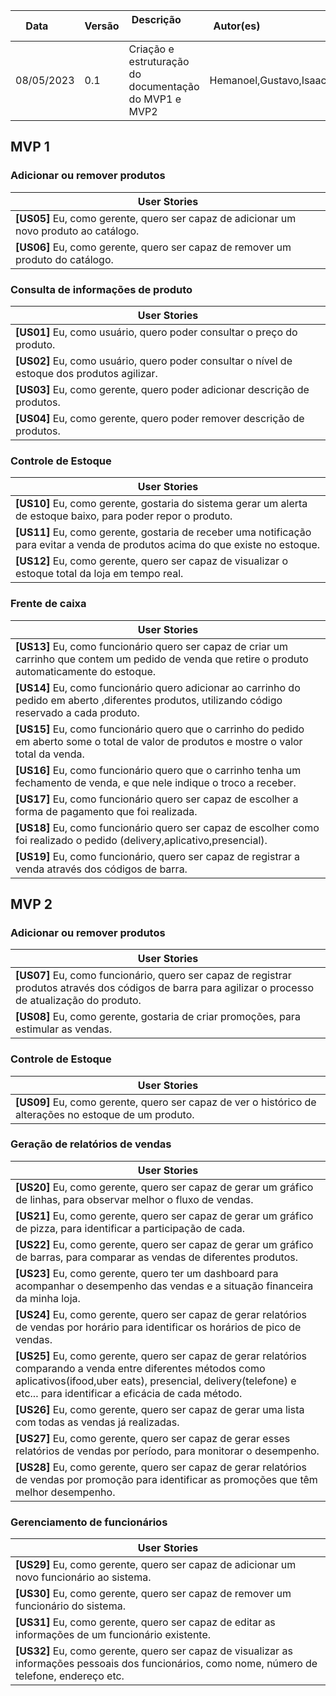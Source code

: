 | Data       | Versão | Descrição            | Autor(es)                                                   |
| ---------- | ------ | -------------------- | ------------------------------------------------------------ |
|08/05/2023 | 0.1 | Criação e estruturação do documentação do MVP1 e MVP2 | Hemanoel,Gustavo,Isaac,Milena,Daniela |

## MVP 1

### Adicionar ou remover produtos
| User Stories |
|---------|
|<b>[US05]</b> Eu, como gerente, quero ser capaz de adicionar um novo produto ao catálogo.|
|<b>[US06]</b> Eu, como gerente, quero ser capaz de remover um produto do catálogo.|

### Consulta de informações  de produto
| User Stories |
| -------------- |
|<b>[US01]</b> Eu, como usuário, quero poder consultar o preço do produto.|
|<b>[US02]</b> Eu, como usuário, quero poder consultar o nível de estoque dos produtos agilizar.|
|<b>[US03]</b> Eu, como gerente, quero poder adicionar descrição de produtos.|
|<b>[US04]</b> Eu, como gerente, quero poder remover descrição de produtos.|

### Controle de Estoque
| User Stories |
|---------|
|<b>[US10]</b> Eu, como gerente, gostaria do sistema gerar um alerta de estoque baixo, para poder repor o produto.|
|<b>[US11]</b> Eu, como gerente, gostaria de receber uma notificação para evitar a venda de produtos acima do que existe no estoque.|
|<b>[US12]</b> Eu, como gerente, quero ser capaz de visualizar o estoque total da loja em tempo real.|

### Frente de caixa
| User Stories |
|---------|
|<b>[US13]</b> Eu, como funcionário quero ser capaz de criar um carrinho que contem um pedido de venda que retire o produto automaticamente do estoque.|
|<b>[US14]</b> Eu, como funcionário quero adicionar ao carrinho  do pedido em aberto ,diferentes produtos, utilizando código reservado a cada produto.|
|<b>[US15]</b> Eu, como funcionário quero que o carrinho do pedido em aberto some o total de valor de  produtos e mostre o valor total da venda.|
|<b>[US16]</b> Eu, como funcionário quero que o carrinho tenha um fechamento de venda, e que nele indique o troco a receber.|
|<b>[US17]</b> Eu, como funcionário quero ser capaz de escolher a forma de pagamento que foi realizada.|
|<b>[US18]</b> Eu, como funcionário quero ser capaz de escolher como foi realizado o pedido (delivery,aplicativo,presencial).|
|<b>[US19]</b> Eu, como funcionário, quero ser capaz de registrar a venda através dos códigos de barra.|



## MVP 2


### Adicionar ou remover produtos
| User Stories |
|---------|
|<b>[US07]</b> Eu, como funcionário, quero ser capaz de registrar produtos através dos códigos de barra para agilizar o processo de atualização do produto.|
|<b>[US08]</b> Eu, como gerente, gostaria de criar promoções, para estimular as vendas.|
 
### Controle de Estoque
| User Stories |
|---------|
|<b>[US09]</b> Eu, como gerente, quero ser capaz de ver o histórico de alterações no estoque de um produto.|

### Geração de relatórios de vendas
| User Stories |
|---------|
|<b>[US20]</b> Eu, como gerente, quero ser capaz de gerar um gráfico de linhas, para observar melhor o fluxo de vendas.|
|<b>[US21]</b> Eu, como gerente, quero ser capaz de gerar um gráfico de pizza, para identificar a participação de cada.|
|<b>[US22]</b> Eu, como gerente, quero ser capaz de gerar um gráfico de barras, para comparar as vendas de diferentes produtos.|
|<b>[US23]</b> Eu, como gerente, quero ter um dashboard para acompanhar o desempenho das vendas e a situação financeira da minha loja.|
|<b>[US24]</b> Eu, como gerente, quero ser capaz de gerar relatórios de vendas por horário para identificar os horários de pico de vendas.|
|<b>[US25]</b> Eu, como gerente, quero ser capaz de gerar relatórios comparando a venda entre diferentes métodos como aplicativos(ifood,uber eats), presencial, delivery(telefone) e etc... para identificar a eficácia de cada método.|
|<b>[US26]</b> Eu, como gerente, quero ser capaz de gerar uma lista com todas as vendas já realizadas.|
|<b>[US27]</b> Eu, como gerente, quero ser capaz de gerar esses relatórios de vendas por período, para monitorar o desempenho.|
|<b>[US28]</b> Eu, como gerente, quero ser capaz de gerar relatórios de vendas por promoção para identificar as promoções que têm melhor desempenho.|

### Gerenciamento de funcionários
| User Stories |
|---------|
|<b>[US29]</b> Eu, como gerente, quero ser capaz de adicionar um novo funcionário ao sistema.|
|<b>[US30]</b> Eu, como gerente, quero ser capaz de remover um funcionário do sistema.|
|<b>[US31]</b> Eu, como gerente, quero ser capaz de editar as informações de um funcionário existente.|
|<b>[US32]</b> Eu, como gerente, quero ser capaz de visualizar as informações pessoais dos funcionários, como nome, número de telefone, endereço etc.|

